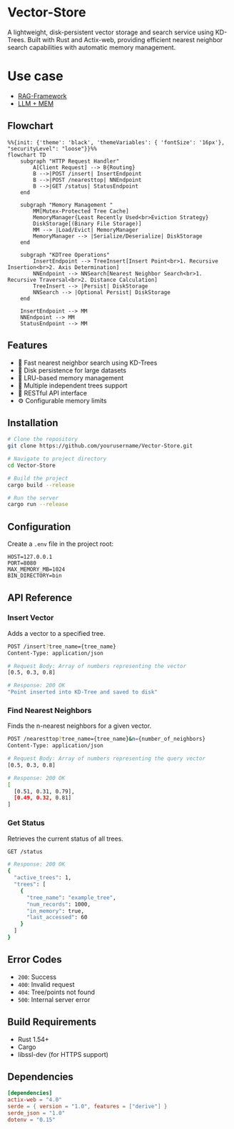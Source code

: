 # Vector-Store

A lightweight, disk-persistent vector storage and search service using KD-Trees. Built with Rust and Actix-web, providing efficient nearest neighbor search capabilities with automatic memory management. 
<br/>
# Use case 
- [RAG-Framework](https://github.com/Abhigyan126/RAG-Framework) 
- [LLM + MEM](https://github.com/Abhigyan126/LLM-MEM)

## Flowchart
```mermaid
%%{init: {'theme': 'black', 'themeVariables': { 'fontSize': '16px'}, "securityLevel": "loose"}}%%
flowchart TD
    subgraph "HTTP Request Handler"
        A[Client Request] --> B{Routing}
        B -->|POST /insert| InsertEndpoint
        B -->|POST /nearesttop| NNEndpoint
        B -->|GET /status| StatusEndpoint
    end

    subgraph "Memory Management "
        MM[Mutex-Protected Tree Cache]
        MemoryManager{Least Recently Used<br>Eviction Strategy}
        DiskStorage[(Binary File Storage)]
        MM --> |Load/Evict| MemoryManager
        MemoryManager --> |Serialize/Deserialize| DiskStorage
    end

    subgraph "KDTree Operations"
        InsertEndpoint --> TreeInsert[Insert Point<br>1. Recursive Insertion<br>2. Axis Determination]
        NNEndpoint --> NNSearch[Nearest Neighbor Search<br>1. Recursive Traversal<br>2. Distance Calculation]
        TreeInsert --> |Persist| DiskStorage
        NNSearch --> |Optional Persist| DiskStorage
    end

    InsertEndpoint --> MM
    NNEndpoint --> MM
    StatusEndpoint --> MM

```

## Features

- 🚀 Fast nearest neighbor search using KD-Trees
- 💾 Disk persistence for large datasets
- 🔄 LRU-based memory management
- 🌲 Multiple independent trees support
- 🔌 RESTful API interface
- ⚙️ Configurable memory limits

## Installation

```bash
# Clone the repository
git clone https://github.com/yourusername/Vector-Store.git

# Navigate to project directory
cd Vector-Store

# Build the project
cargo build --release

# Run the server
cargo run --release
```

## Configuration

Create a `.env` file in the project root:

```env
HOST=127.0.0.1
PORT=8080
MAX_MEMORY_MB=1024
BIN_DIRECTORY=bin
```

## API Reference

### Insert Vector
Adds a vector to a specified tree.

```bash
POST /insert?tree_name={tree_name}
Content-Type: application/json

# Request Body: Array of numbers representing the vector
[0.5, 0.3, 0.8]

# Response: 200 OK
"Point inserted into KD-Tree and saved to disk"
```

### Find Nearest Neighbors
Finds the n-nearest neighbors for a given vector.

```bash
POST /nearesttop?tree_name={tree_name}&n={number_of_neighbors}
Content-Type: application/json

# Request Body: Array of numbers representing the query vector
[0.5, 0.3, 0.8]

# Response: 200 OK
[
  [0.51, 0.31, 0.79],
  [0.49, 0.32, 0.81]
]
```

### Get Status
Retrieves the current status of all trees.

```bash
GET /status

# Response: 200 OK
{
  "active_trees": 1,
  "trees": [
    {
      "tree_name": "example_tree",
      "num_records": 1000,
      "in_memory": true,
      "last_accessed": 60
    }
  ]
}
```

## Error Codes

- `200`: Success
- `400`: Invalid request
- `404`: Tree/points not found
- `500`: Internal server error

## Build Requirements

- Rust 1.54+
- Cargo
- libssl-dev (for HTTPS support)

## Dependencies

```toml
[dependencies]
actix-web = "4.0"
serde = { version = "1.0", features = ["derive"] }
serde_json = "1.0"
dotenv = "0.15"
```


